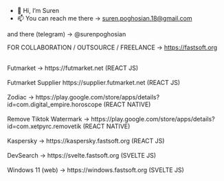 - 👋 Hi, I’m Suren
- 📫 You can reach me there -> suren.poghosian.18@gmail.com

and there (telegram) -> @surenpoghosian

FOR COLLABORATION / OUTSOURCE / FREELANCE -> https://fastsoft.org


<!-- For fifa Coin Suppliers -> https://supplier.futmarket.net  -->
<br/>
Futmarket -> https://futmarket.net (REACT JS)
<br/>
<br/>
Futmarket Supplier https://supplier.futmarket.net (REACT JS)
<br/>
<br/>
Zodiac -> https://play.google.com/store/apps/details?id=com.digital_empire.horoscope (REACT NATIVE)
<br/>
<br/>
Remove Tiktok Watermark -> https://play.google.com/store/apps/details?id=com.xetpyrc.removetik (REACT NATIVE)
<br/>
<br/>
Kaspersky -> https://kaspersky.fastsoft.org (REACT JS)
<br/>
<br/>
DevSearch -> https://svelte.fastsoft.org (SVELTE JS)
<br/>
<br/>
Windows 11 (web) -> https://windows.fastsoft.org (SVELTE JS)
<br/>

<!---
surenpoghosian/surenpoghosian is a ✨ special ✨ repository because its `README.md` (this file) appears on your GitHub profile.
You can click the Preview link to take a look at your changes.
--->
